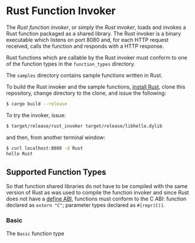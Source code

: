 # Rust Function Invoker

The _Rust function invoker_, or simply the _Rust invoker_, loads and invokes a Rust function packaged as a shared library.
The Rust invoker is a binary executable which listens on port 8080 and, for each HTTP request received, calls the
function and responds with a HTTP response.

Rust functions which are callable by the Rust invoker must conform to one of the function types in the `function_types` directory.

The `samples` directory contains sample functions written in Rust.

To build the Rust invoker and the sample functions, [install Rust](https://www.rust-lang.org/en-US/install.html),
clone this repository, change directory to the clone, and issue the following:
```bash
$ cargo build --release
```
To try the invoker, issue:
```bash
$ target/release/rust_invoker target/release/libhello.dylib
```
and then, from another terminal window:
```bash
$ curl localhost:8080 -d Rust
hello Rust
```

## Supported Function Types

So that function shared libraries do not have to be compiled with the same version of Rust as was used to compile the function invoker and since Rust does not have a [define ABI](https://github.com/rust-lang/rfcs/issues/600), functions must conform to the C ABI: function declared as `extern "C"`; parameter types declared as `#[repr(C)]`.

### Basic

The `Basic` function type 
